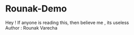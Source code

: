 # Rounak-Demo
Hey ! If anyone is reading this, then believe me , its useless 
<br>
Author : Rounak Varecha
